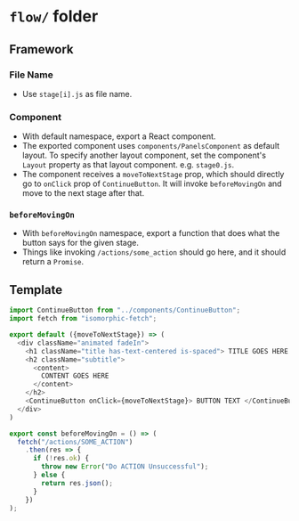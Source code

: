 # `flow/` folder

## Framework

### File Name
- Use `stage[i].js` as file name.

### Component
- With default namespace, export a React component.
- The exported component uses `components/PanelsComponent` as default layout. To specify another layout component, set the component's `Layout` property as that layout component. e.g. `stage0.js`.
- The component receives a `moveToNextStage` prop, which should directly go to `onClick` prop of `ContinueButton`. It will invoke `beforeMovingOn` and move to the next stage after that.

### `beforeMovingOn`
- With `beforeMovingOn` namespace, export a function that does what the button says for the given stage.
- Things like invoking `/actions/some_action` should go here, and it should return a `Promise`.

## Template

```javascript
import ContinueButton from "../components/ContinueButton";
import fetch from "isomorphic-fetch";

export default ({moveToNextStage}) => (
  <div className="animated fadeIn">
    <h1 className="title has-text-centered is-spaced"> TITLE GOES HERE </h1>
    <h2 className="subtitle">
      <content>
        CONTENT GOES HERE
      </content>
    </h2>
    <ContinueButton onClick={moveToNextStage}> BUTTON TEXT </ContinueButton>
  </div>
)

export const beforeMovingOn = () => (
  fetch("/actions/SOME_ACTION")
    .then(res => {
      if (!res.ok) {
        throw new Error("Do ACTION Unsuccessful");
      } else {
        return res.json();
      }
    })
);
```
